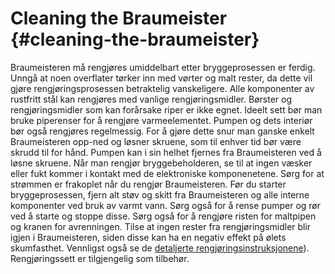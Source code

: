 # Cleaning the Braumeister {#cleaning-the-braumeister}

Braumeisteren må rengjøres umiddelbart etter bryggeprosessen er ferdig. Unngå at noen overflater tørker inn med vørter og malt rester, da dette vil gjøre rengjøringsprosessen betraktelig vanskeligere. Alle komponenter av rustfritt stål kan rengjøres med vanlige rengjøringsmidler. Børster og rengjøringsmidler som kan forårsake riper er ikke egnet. Ideelt sett bør man bruke piperenser for å rengjøre varmeelementet. Pumpen og dets interiør bør også rengjøres regelmessig. For å gjøre dette snur man ganske enkelt Braumeisteren opp-ned og løsner skruene, som til enhver tid bør være skrudd til for hånd. Pumpen kan i sin helhet fjernes fra Braumeisteren ved å løsne skruene. Når man rengjør bryggebeholderen, se til at ingen væsker eller fukt kommer i kontakt med de elektroniske komponenetene. Sørg for at strømmen er frakoplet når du rengjør Braumeisteren. Før du starter bryggeprosessen, fjern alt støv og skitt fra Braumeisteren og alle interne komponenter ved bruk av varmt vann. Sørg også for å rense pumper og rør ved å starte og stoppe disse. Sørg også for å rengjøre risten for maltpipen og kranen for avrenningen. Tilse at ingen rester fra rengjøringsmidler blir igjen i Braumeisteren, siden disse kan ha en negativ effekt på ølets skumfasthet. Vennligst også se de [detaljerte rengjøringsinstruksjonene](cleaning_instructions.md)). Rengjøringssett er tilgjengelig som tilbehør.
